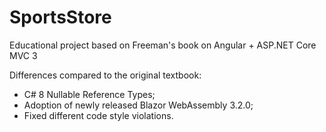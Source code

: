 # SportsStore
Educational project based on Freeman's book on Angular + ASP.NET Core MVC 3

Differences compared to the original textbook:
* C# 8 Nullable Reference Types;
* Adoption of newly released Blazor WebAssembly 3.2.0;
* Fixed different code style violations.
